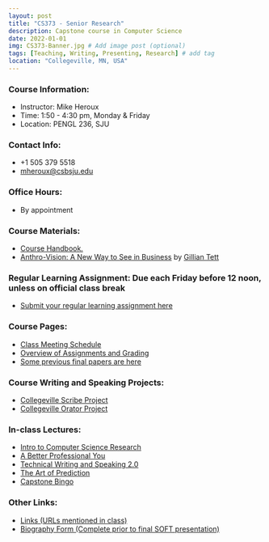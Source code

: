 ```yaml
---
layout: post
title: "CS373 - Senior Research"
description: Capstone course in Computer Science
date: 2022-01-01
img: CS373-Banner.jpg # Add image post (optional)
tags: [Teaching, Writing, Presenting, Research] # add tag
location: "Collegeville, MN, USA"
---
```


### Course Information:
- Instructor: Mike Heroux
- Time: 1:50 - 4:30 pm, Monday & Friday
- Location: PENGL 236, SJU

### Contact Info:
- +1 505 379 5518
- <mheroux@csbsju.edu>

### Office Hours:
- By appointment

### Course Materials:
- [Course Handbook.](../files/CS373/CSCI373CourseHandbookLatestEdition.pdf)
- [Anthro-Vision: A New Way to See in Business](https://www.simonandschuster.com/books/Anthro-Vision/Gillian-Tett/9781982140960) by [Gillian Tett](https://en.wikipedia.org/wiki/Gillian_Tett)

### Regular Learning Assignment: Due each Friday before 12 noon, unless on official class break
- [Submit your regular learning assignment here](https://forms.gle/t7nwgYFyRpu7fZcn8)

### Course Pages:
- [Class Meeting Schedule](../files/CS373/2022-Spring-Class-Meeting-Schedule)
- [Overview of Assignments and Grading](../files/CS373/Overview-of-Assignments-and-Grading)
- [Some previous final papers are here](../files/CS373/SamplePapers/SOTFPaperList)

### Course Writing and Speaking Projects:
- [Collegeville Scribe Project](https://collegeville.github.io/Scribe)
- [Collegeville Orator Project](https://collegeville.github.io/Orator)

### In-class Lectures:
- [Intro to Computer Science Research](../files/CS373/IntroToCompSciResearch.pdf)
- [A Better Professional You](../files/CS373/BetterYou.pdf)
- [Technical Writing and Speaking 2.0](../files/CS373/TechWritingSpeaking2.0.pdf)
- [The Art of Prediction](../files/CS373/TheArtOfPrediction.pdf)
- [Capstone Bingo](../files/CS373/Bingo/Capstone-Bingo)

### Other Links:
- [Links (URLs mentioned in class)](../files/CS373/CS373-Links)
- [Biography Form (Complete prior to final SOFT presentation)](https://forms.gle/LsF3nGJWs4Ruy2DVA)
